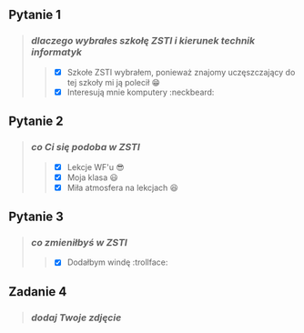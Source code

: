 ## **Pytanie 1**
> ### *dlaczego wybrałes szkołę ZSTI i kierunek technik informatyk*
>> - [x] Szkołe ZSTI wybrałem, ponieważ znajomy uczęszczający do tej szkoły mi ją polecił :grin:
>> - [x] Interesują mnie komputery :neckbeard:

## **Pytanie 2**
> ### *co Ci się podoba w ZSTI*
>> - [x] Lekcje WF'u :sunglasses:
>> - [x] Moja klasa :smiley:
>> - [x] Miła atmosfera na lekcjach :satisfied:

## **Pytanie 3**
> ### *co zmieniłbyś w ZSTI*
>> - [x] Dodałbym windę :trollface:

## **Zadanie 4**
> ### *dodaj Twoje zdjęcie*
